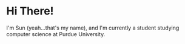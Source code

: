 # Hi There!

I'm Sun (yeah...that's my name), and I'm currently a student studying computer science at Purdue University.
